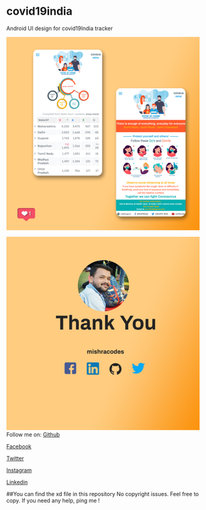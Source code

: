 # covid19india
Android UI design for covid19India tracker

![Overall Deisgn of the App](https://github.com/mishracodes/covid19india/blob/master/assets/p1.jpg)


![Find me on FB LINKEDIN and Twitter](https://github.com/mishracodes/covid19india/blob/master/assets/p2.jpg)
Follow me on:
[Github](https://github.com/mishracodes)

[Facebook](https://www.facebook.com/mishracodes)

[Twitter](https://twitter.com/mishracodes)

[Instagram](https://www.instagram.com/mishra.codes/)

[Linkedin](https://www.linkedin.com/in/mishracodes)



##You can find the xd file in this repository
No  copyright issues.
Feel free to copy. If you need any help, ping me !
